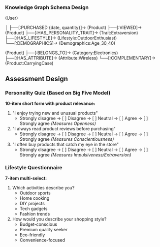 ### Knowledge Graph Schema Design

(User)

  │
  ├──[:PURCHASED {date, quantity}]→ (Product)
  ├──[:VIEWED]→ (Product)
  ├──[:HAS_PERSONALITY_TRAIT]→ (Trait:Extraversion)
  ├──[:HAS_LIFESTYLE]→ (Lifestyle:OutdoorEnthusiast)
  └──[:DEMOGRAPHICS]→ (Demographics:Age_30_40)

(Product)
  ├──[:BELONGS_TO]→ (Category:Electronics)
  ├──[:HAS_ATTRIBUTE]→ (Attribute:Wireless)
  └──[:COMPLEMENTARY]→ (Product:CarryingCase)


## Assessment Design

### Personality Quiz (Based on Big Five Model)

**10-item short form with product relevance:**

1. "I enjoy trying new and unusual products"
   * Strongly disagree → [ ] Disagree → [ ] Neutral → [ ] Agree → [ ] Strongly agree
     *(Measures Openness)*
2. "I always read product reviews before purchasing"
   * Strongly disagree → [ ] Disagree → [ ] Neutral → [ ] Agree → [ ] Strongly agree
     *(Measures Conscientiousness)*
3. "I often buy products that catch my eye in the store"
   * Strongly disagree → [ ] Disagree → [ ] Neutral → [ ] Agree → [ ] Strongly agree
     *(Measures Impulsiveness/Extraversion)*

### Lifestyle Questionnaire

**7-item multi-select:**

1. Which activities describe you?
   * Outdoor sports
   * Home cooking
   * DIY projects
   * Tech gadgets
   * Fashion trends
2. How would you describe your shopping style?
   * Budget-conscious
   * Premium quality seeker
   * Eco-friendly
   * Convenience-focused
